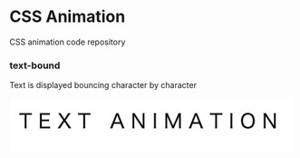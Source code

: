 # CSS Animation

CSS animation code repository

### text-bound

Text is displayed bouncing character by character

<img src="./demo-movie/text-bound-demo.gif" alt="text-bound-demo" width=500>
